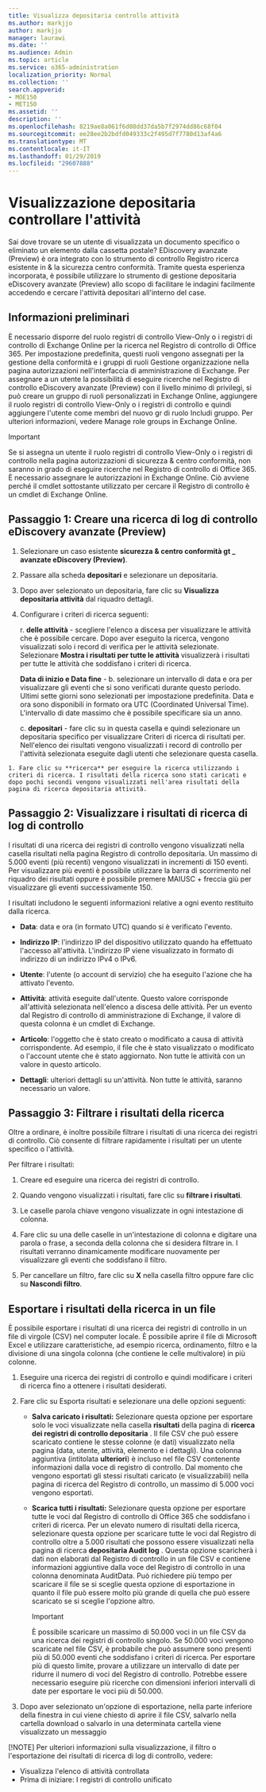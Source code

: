 ```yaml
---
title: Visualizza depositaria controllo attività
ms.author: markjjo
author: markjjo
manager: laurawi
ms.date: ''
ms.audience: Admin
ms.topic: article
ms.service: o365-administration
localization_priority: Normal
ms.collection: ''
search.appverid:
- MOE150
- MET150
ms.assetid: ''
description: ''
ms.openlocfilehash: 8219ae8a061f6d08dd37da5b7f2974dd86c68f04
ms.sourcegitcommit: ee28ee2b2bdfd049333c2f495d7f7780d13af4a6
ms.translationtype: MT
ms.contentlocale: it-IT
ms.lasthandoff: 01/29/2019
ms.locfileid: "29607888"
---
```

# <a name="viewing-custodian-audit-activity"></a>Visualizzazione depositaria controllare l'attività

Sai dove trovare se un utente di visualizzata un documento specifico o eliminato un elemento dalla cassetta postale? EDiscovery avanzate (Preview) è ora integrato con lo strumento di controllo Registro ricerca esistente in & la sicurezza centro conformità. Tramite questa esperienza incorporata, è possibile utilizzare lo strumento di gestione depositaria eDiscovery avanzate (Preview) allo scopo di facilitare le indagini facilmente accedendo e cercare l'attività depositari all'interno del case.

## <a name="before-you-begin"></a>Informazioni preliminari

È necessario disporre del ruolo registri di controllo View-Only o i registri di controllo di Exchange Online per la ricerca nel Registro di controllo di Office 365. Per impostazione predefinita, questi ruoli vengono assegnati per la gestione della conformità e i gruppi di ruoli Gestione organizzazione nella pagina autorizzazioni nell'interfaccia di amministrazione di Exchange. Per assegnare a un utente la possibilità di eseguire ricerche nel Registro di controllo eDiscovery avanzate (Preview) con il livello minimo di privilegi, si può creare un gruppo di ruoli personalizzati in Exchange Online, aggiungere il ruolo registri di controllo View-Only o i registri di controllo e quindi aggiungere l'utente come membri del nuovo gr di ruolo Includi gruppo. Per ulteriori informazioni, vedere Manage role groups in Exchange Online.

> [!IMPORTANT]
> Se si assegna un utente il ruolo registri di controllo View-Only o i registri di controllo nella pagina autorizzazioni di sicurezza & centro conformità, non saranno in grado di eseguire ricerche nel Registro di controllo di Office 365. È necessario assegnare le autorizzazioni in Exchange Online. Ciò avviene perché il cmdlet sottostante utilizzato per cercare il Registro di controllo è un cmdlet di Exchange Online.

## <a name="step-1-create-an-advanced-ediscovery-preview-audit-log-search"></a>Passaggio 1: Creare una ricerca di log di controllo eDiscovery avanzate (Preview)

   1. Selezionare un caso esistente **sicurezza & centro conformità gt _ avanzate eDiscovery (Preview)**.
   
   2. Passare alla scheda **depositari** e selezionare un depositaria.
   
   3. Dopo aver selezionato un depositaria, fare clic su **Visualizza depositaria attività** dal riquadro dettagli.
   
   4. Configurare i criteri di ricerca seguenti:
      
      r. **delle attività** - scegliere l'elenco a discesa per visualizzare le attività che è possibile cercare. Dopo aver eseguito la ricerca, vengono visualizzati solo i record di verifica per le attività selezionate. Selezionare **Mostra i risultati per tutte le attività** visualizzerà i risultati per tutte le attività che soddisfano i criteri di ricerca.
      
      **Data di inizio e Data fine** - b. selezionare un intervallo di data e ora per visualizzare gli eventi che si sono verificati durante questo periodo. Ultimi sette giorni sono selezionati per impostazione predefinita. Data e ora sono disponibili in formato ora UTC (Coordinated Universal Time). L'intervallo di date massimo che è possibile specificare sia un anno.
      
      c. **depositari** - fare clic su in questa casella e quindi selezionare un depositaria specifico per visualizzare Criteri di ricerca di risultati per. Nell'elenco dei risultati vengono visualizzati i record di controllo per l'attività selezionata eseguite dagli utenti che selezionare questa casella.
    
    1. Fare clic su **ricerca** per eseguire la ricerca utilizzando i criteri di ricerca. I risultati della ricerca sono stati caricati e dopo pochi secondi vengono visualizzati nell'area risultati della pagina di ricerca depositaria attività. 

## <a name="step-2-view-the-audit-log-search-results"></a>Passaggio 2: Visualizzare i risultati di ricerca di log di controllo

I risultati di una ricerca dei registri di controllo vengono visualizzati nella casella risultati nella pagina Registro di controllo depositaria. Un massimo di 5.000 eventi (più recenti) vengono visualizzati in incrementi di 150 eventi. Per visualizzare più eventi è possibile utilizzare la barra di scorrimento nel riquadro dei risultati oppure è possibile premere MAIUSC + freccia giù per visualizzare gli eventi successivamente 150.

I risultati includono le seguenti informazioni relative a ogni evento restituito dalla ricerca.
- **Data**: data e ora (in formato UTC) quando si è verificato l'evento.

- **Indirizzo IP**: l'indirizzo IP del dispositivo utilizzato quando ha effettuato l'accesso all'attività. L'indirizzo IP viene visualizzato in formato di indirizzo di un indirizzo IPv4 o IPv6.

- **Utente**: l'utente (o account di servizio) che ha eseguito l'azione che ha attivato l'evento.

- **Attività**: attività eseguite dall'utente. Questo valore corrisponde all'attività selezionata nell'elenco a discesa delle attività. Per un evento dal Registro di controllo di amministrazione di Exchange, il valore di questa colonna è un cmdlet di Exchange.

- **Articolo**: l'oggetto che è stato creato o modificato a causa di attività corrispondente. Ad esempio, il file che è stato visualizzato o modificato o l'account utente che è stato aggiornato. Non tutte le attività con un valore in questo articolo.

- **Dettagli**: ulteriori dettagli su un'attività. Non tutte le attività, saranno necessario un valore.

## <a name="step-3-filter-the-search-results"></a>Passaggio 3: Filtrare i risultati della ricerca

Oltre a ordinare, è inoltre possibile filtrare i risultati di una ricerca dei registri di controllo. Ciò consente di filtrare rapidamente i risultati per un utente specifico o l'attività. 

Per filtrare i risultati:

 1. Creare ed eseguire una ricerca dei registri di controllo.
  
2. Quando vengono visualizzati i risultati, fare clic su **filtrare i risultati**.
 
3. Le caselle parola chiave vengono visualizzate in ogni intestazione di colonna.
  
4. Fare clic su una delle caselle in un'intestazione di colonna e digitare una parola o frase, a seconda della colonna che si desidera filtrare in. I risultati verranno dinamicamente modificare nuovamente per visualizzare gli eventi che soddisfano il filtro.
  
5. Per cancellare un filtro, fare clic su **X** nella casella filtro oppure fare clic su **Nascondi filtro**.

## <a name="export-the-search-results-to-a-file"></a>Esportare i risultati della ricerca in un file

È possibile esportare i risultati di una ricerca dei registri di controllo in un file di virgole (CSV) nel computer locale. È possibile aprire il file di Microsoft Excel e utilizzare caratteristiche, ad esempio ricerca, ordinamento, filtro e la divisione di una singola colonna (che contiene le celle multivalore) in più colonne.

1. Eseguire una ricerca dei registri di controllo e quindi modificare i criteri di ricerca fino a ottenere i risultati desiderati.
  
2. Fare clic su Esporta risultati e selezionare una delle opzioni seguenti:

    - **Salva caricato i risultati:** Selezionare questa opzione per esportare solo le voci visualizzate nella casella **risultati** della pagina di **ricerca dei registri di controllo depositaria** . Il file CSV che può essere scaricato contiene le stesse colonne (e dati) visualizzato nella pagina (data, utente, attività, elemento e i dettagli). Una colonna aggiuntiva (intitolata **ulteriori**) è incluso nel file CSV contenente informazioni dalla voce di registro di controllo. Dal momento che vengono esportati gli stessi risultati caricato (e visualizzabili) nella pagina di ricerca del Registro di controllo, un massimo di 5.000 voci vengono esportati.
        
    - **Scarica tutti i risultati:** Selezionare questa opzione per esportare tutte le voci dal Registro di controllo di Office 365 che soddisfano i criteri di ricerca. Per un elevato numero di risultati della ricerca, selezionare questa opzione per scaricare tutte le voci dal Registro di controllo oltre a 5.000 risultati che possono essere visualizzati nella pagina di ricerca **depositaria Audit log** . Questa opzione scaricherà i dati non elaborati dal Registro di controllo in un file CSV e contiene informazioni aggiuntive dalla voce del Registro di controllo in una colonna denominata AuditData. Può richiedere più tempo per scaricare il file se si sceglie questa opzione di esportazione in quanto il file può essere molto più grande di quella che può essere scaricato se si sceglie l'opzione altro.
    
      > [!IMPORTANT]
      > È possibile scaricare un massimo di 50.000 voci in un file CSV da una ricerca dei registri di controllo singolo. Se 50.000 voci vengono scaricate nel file CSV, è probabile che può assumere sono presenti più di 50.000 eventi che soddisfano i criteri di ricerca. Per esportare più di questo limite, provare a utilizzare un intervallo di date per ridurre il numero di voci del Registro di controllo. Potrebbe essere necessario eseguire più ricerche con dimensioni inferiori intervalli di date per esportare le voci più di 50.000.
        

3. Dopo aver selezionato un'opzione di esportazione, nella parte inferiore della finestra in cui viene chiesto di aprire il file CSV, salvarlo nella cartella download o salvarlo in una determinata cartella viene visualizzato un messaggio

[!NOTE] 
 Per ulteriori informazioni sulla visualizzazione, il filtro o l'esportazione dei risultati di ricerca di log di controllo, vedere:
   - Visualizza l'elenco di attività controllata 
   - Prima di iniziare: I registri di controllo unificato
 